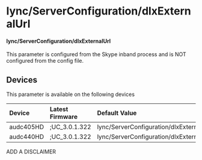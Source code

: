 ﻿---
description: lync/ServerConfiguration/dlxExternalUrl
search:
    keywords: ['lync','ServerConfiguration','dlxExternalUrl']
---

# lync/ServerConfiguration/dlxExternalUrl

#### lync/ServerConfiguration/dlxExternalUrl

This parameter is configured from the Skype inband process and is NOT configured from the config file.



## Devices
This parameter is available on the following devices

| Device | Latest Firmware | Default Value |
|:---|:---|:---|
| audc405HD | ;UC_3.0.1.322 | lync/ServerConfiguration/dlxExternalUrl= 
| audc440HD | ;UC_3.0.1.322 | lync/ServerConfiguration/dlxExternalUrl= 

ADD A DISCLAIMER
